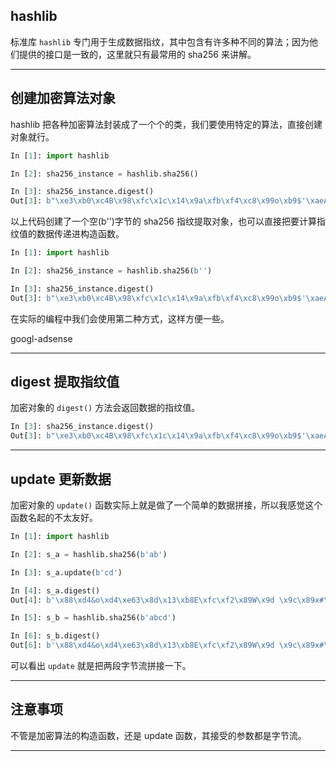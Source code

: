 ## hashlib
标准库 `hashlib` 专门用于生成数据指纹，其中包含有许多种不同的算法；因为他们提供的接口是一致的，这里就只有最常用的 sha256 来讲解。

---

## 创建加密算法对象
hashlib 把各种加密算法封装成了一个个的类，我们要使用特定的算法，直接创建对象就行。
```python
In [1]: import hashlib                                                          

In [2]: sha256_instance = hashlib.sha256()                                      

In [3]: sha256_instance.digest()                                                
Out[3]: b"\xe3\xb0\xc4B\x98\xfc\x1c\x14\x9a\xfb\xf4\xc8\x99o\xb9$'\xaeA\xe4d\x9b\x93L\xa4\x95\x99\x1bxR\xb8U"
```
以上代码创建了一个空(b'')字节的 sha256 指纹提取对象，也可以直接把要计算指纹值的数据传递进构造函数。
```python
In [1]: import hashlib                                                          

In [2]: sha256_instance = hashlib.sha256(b'')                                   

In [3]: sha256_instance.digest()                                                
Out[3]: b"\xe3\xb0\xc4B\x98\xfc\x1c\x14\x9a\xfb\xf4\xc8\x99o\xb9$'\xaeA\xe4d\x9b\x93L\xa4\x95\x99\x1bxR\xb8U"
```
在实际的编程中我们会使用第二种方式，这样方便一些。

googl-adsense

---

## digest 提取指纹值
加密对象的 `digest()` 方法会返回数据的指纹值。
```python
In [3]: sha256_instance.digest()                                                
Out[3]: b"\xe3\xb0\xc4B\x98\xfc\x1c\x14\x9a\xfb\xf4\xc8\x99o\xb9$'\xaeA\xe4d\x9b\x93L\xa4\x95\x99\x1bxR\xb8U"
```

---

## update 更新数据
加密对象的 `update()` 函数实际上就是做了一个简单的数据拼接，所以我感觉这个函数名起的不太友好。
```python
In [1]: import hashlib                                                          

In [2]: s_a = hashlib.sha256(b'ab')                                             

In [3]: s_a.update(b'cd')                                                       

In [4]: s_a.digest()                                                            
Out[4]: b'\x88\xd4&o\xd4\xe63\x8d\x13\xb8E\xfc\xf2\x89W\x9d \x9c\x89x#\xb9!}\xa3\xe1a\x93o\x03\x15\x89'

In [5]: s_b = hashlib.sha256(b'abcd')                                           

In [6]: s_b.digest()                                                            
Out[6]: b'\x88\xd4&o\xd4\xe63\x8d\x13\xb8E\xfc\xf2\x89W\x9d \x9c\x89x#\xb9!}\xa3\xe1a\x93o\x03\x15\x89'
```
可以看出 `update` 就是把两段字节流拼接一下。

---

## 注意事项
不管是加密算法的构造函数，还是 update 函数，其接受的参数都是字节流。

---